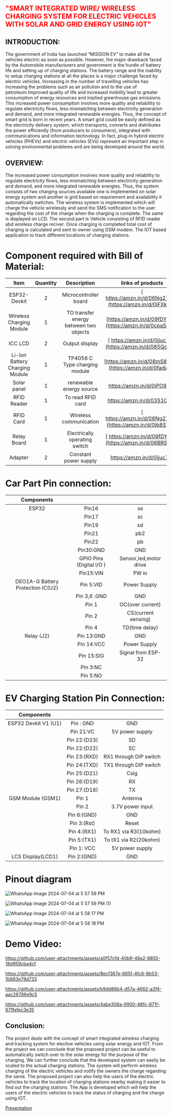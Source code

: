 <h2 style="color: red;">
    "SMART INTEGRATED WIRE/ WIRELESS CHARGING SYSTEM FOR ELECTRIC VEHICLES WITH SOLAR AND GRID ENERGY USING IOT"
</h2>

<h2>INTRODUCTION:</h2>
<p>The government of India has launched “MISSION EV” to make all the vehicles electric as soon as possible. However, the major drawback faced by the Automobile manufacturers and government is the hurdle of battery life and setting up of charging stations. The battery range and the inability to setup charging stations at all the places is a major challenge faced by electric vehicles. Increasing in the number of travelling vehicles has increasing the problems such as air pollution and to the use of petroleum.Improved quality of life and increased mobility lead to greater consumption of energy resources and implied greenhouse gas emissions. This increased power consumption involves more quality and reliability to regulate electricity flows, less mismatching between electricity generation and demand, and more integrated renewable energies. Thus, the concept of smart grid is born in recent years. A smart grid could be easily defined as the electricity delivery system, which transports, converts and distributes the power efficiently (from producers to consumers), integrated with communications and information technology. In fact, plug-in hybrid electric vehicles (PHEVs) and electric vehicles (EVs) represent an important step in solving environmental problems and are being developed around the world.</p>

<h2>OVERVIEW:</h2>
<p>The increased power consumption involves more quality and reliability to regulate electricity flows, less mismatching between electricity generation and demand, and more integrated renewable energies. Thus, the system consists of two charging sources available one is implemented on solar energy system and another is grid based on requirement and availability it automatically swtiches. The wireless system is implemented which will charge the vehicle wirelessly and send the SMS notification to the user regarding the cost of the charge when the charging is complete. The same is displayed on LCD. The second part is Vehicle consisting of RFID reader abd wireless charge reciver. Once charging is completed total cost of charging is calculated and sent to owner using GSM modem. The IOT based application to track different locations of charging stations.</p>


# Component required with Bill of Material:

| Item                              | Quantity    | Description                            |    links of products        | 
| :---:                             | :---:       | :---:                                  | :---:                       |
| ESP32-Devkit                      | 2           | Microcontroller board                  | [ https://amzn.in/d/06Ng27mP](https://amzn.in/d/0iFXkja9) |
| Wireless Charging Module          | 1           | TO transfer energy between two objects | [https://amzn.in/d/09fDYpCs](https://amzn.in/d/0cpaSmdk)  |
| ICC LCD                           | 2           | Output display                         | [ https://amzn.in/d/0jjuc7f8](https://amzn.in/d/085QoUza)  | 
| Li-Ion Battery Charging Module    | 1           | TP4056 C Type charging module          | [https://amzn.in/d/08mS8YMR](https://amzn.in/d/0fadjajC)  | 
| Solar panel                       | 1           | renewable energy source                | [https://amzn.in/d/0iPO9ODt ](https://amzn.in/d/005uP3qb) |
| RFID Reader                       | 1           | To read RFID card                      | [https://amzn.in/d/0351O0Iw ](https://www.amazon.in/dp/B09PZ3NB4Q?ref_=cm_sw_r_cp_ud_dp_31MHW1GD4QEBWAZJZR5X_2) |
| RFID Card                         | 1           | Wireless communication                 | [ https://amzn.in/d/06Ng27mP](https://amzn.in/d/0jb8S7oR) |
| Relay Board                       | 1           | Electrically operating switch          | [ https://amzn.in/d/09fDYpCs](https://amzn.in/d/06BRSXYJ)  |
| Adapter                           | 2           | Constant power supply                  | [ https://amzn.in/d/0jjuc7f8 ](https://www.amazon.in/dp/B0B5V42269?ref_=cm_sw_r_cp_ud_dp_80HH41CQJPGXA3W94H92) | 

#  Car Part Pin connection:

| Components                        |                           |                                      |                             
| :---:                             | :---:                     | :---:                                |
| ESP32                             | Pin16                     | se                                   | 
|                                   | Pin17                     | sc                                   | 
|                                   | Pin19                     | sd                                   |
|                                   | Pin21                     | pb2                                  | 
|                                   | Pin22                     | pb                                   | 
|                                   | Pin30:GND                 | GND                                  | 
|                                   | GPIO Pins (Digital I/O )  | Sensor,led,motor drive               | 
|                                   | Pin15:VIN                 | PW in                                |
| DEO1A-G Battery Protection IC(U2) | Pin 5:VID                 | Power Supply                         | 
|                                   | Pin 3,6 :GND              | GND                                  | 
|                                   | Pin 1                     | OC(over current)                     |
|                                   | Pin 2                     | CS(current sensing)                  | 
|                                   | Pin 4                     | TD(time delay)                       |
| Relay (J2)                        | Pin 13:GND                | GND                                  | 
|                                   | Pin 14:VCC                | Power Supply                         | 
|                                   | Pin 15:SIG                | Signal from ESP-32                   | 
|                                   | Pin 3:NC                  |                                      | 
|                                   | Pin 5:NO                  |                                      |

# EV Charging Station Pin Connection:
| Components                        |                           |                                      |                             
| :---:                             | :---:                     | :---:                                |
| ESP32 Devkit V1 (U1)              | Pin : GND                 | GND                                  | 
|                                   | Pin 21:VC                 | 5V power supply                      | 
|                                   | Pin 22:(D23)              | SD                                   |
|                                   | Pin 22:(D22)              | SC                                   | 
|                                   | Pin 23:(RXD)              | RX1 through DIP switch               | 
|                                   | Pin 24:(TXD)              | TX1 through DIP switch               | 
|                                   | Pin 25:(D21)              | Csig                                 |
|                                   | Pin 26:(D19)              | RX                                   |
|                                   | Pin 27:(D18)              | TX                                   | 
| GSM Module (GSM1)                 | Pin 1                     | Antenna                              | 
|                                   | Pin 2                     | 3.7V power input                     |
|                                   | Pin 6:(GND)               | GND                                  |
|                                   | Pin 3:(Rst)               | Reset                                |
|                                   | Pin 4:(RX1)               | To RX1 via R3(10kohm)                | 
|                                   | Pin 5:(TX1)               | To tX1 via R2(20kohm)                |
|                                   | Pin 1: VCC                | 5V power supply                      | 
| LCS Display(LCD1)                 | Pin 2:(GND)               | GND                                  |

# Pinout diagram
![WhatsApp Image 2024-07-04 at 5 57 59 PM](https://github.com/jaine-bharati/wirless-charging-system-project/assets/171180747/fea8ab8c-b55d-4f03-9d84-259d996d9fad)

![WhatsApp Image 2024-07-04 at 5 57 59 PM (1)](https://github.com/jaine-bharati/wirless-charging-system-project/assets/171180747/06758090-8704-48bf-a9a8-3eb2ffc3f9e8)

![WhatsApp Image 2024-07-04 at 5 58 17 PM](https://github.com/jaine-bharati/wirless-charging-system-project/assets/171180747/d0fbb2bf-36bc-4c24-86f0-5a208a27930d)

![WhatsApp Image 2024-07-04 at 5 58 18 PM](https://github.com/jaine-bharati/wirless-charging-system-project/assets/171180747/28914f19-a899-413d-8c34-a39567c50e4b)


# Demo Video:


https://github.com/user-attachments/assets/a0f57cfd-40b9-48a2-8855-18d959cba4cf


https://github.com/user-attachments/assets/8ecf367e-665f-4fc6-8b53-1b883e79d733


https://github.com/user-attachments/assets/b9dd86b4-d57a-4662-a2f4-aac26786e9c5


https://github.com/user-attachments/assets/4abe306a-9900-48fc-871f-671fefec3e35



<h2>Conclusion:</h2>
<p>The project deals with the concept of smart integrated wireless charging and tracking system for elective vehicles using solar energy and IOT. From the project we can conclude that the proposed project can be useful to automatically switch over to the solar energy for the purpose of the charging. We can further conclude that the developed system can easily be scaled to the actual charging stations. The system will perform wireless charging of the electric vehicles and notify the owners the charge regarding the same. The proposed project can also help the users of the electric vehicles to track the location of charging stations nearby making it easier to find out the charging stations. The App is developed which will help the users of the electric vehicles to track the status of charging and the charge using IOT.</p>


[Presentation](https://github.com/user-attachments/files/16202901/ppt.iiit.pptx)

